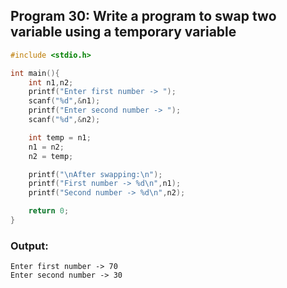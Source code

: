 ## Program 30: Write a program to swap two variable using a temporary variable
```c 
#include <stdio.h>

int main(){
    int n1,n2;
    printf("Enter first number -> ");
    scanf("%d",&n1);
    printf("Enter second number -> ");
    scanf("%d",&n2);

    int temp = n1;
    n1 = n2;
    n2 = temp;

    printf("\nAfter swapping:\n");
    printf("First number -> %d\n",n1);
    printf("Second number -> %d\n",n2);

    return 0;
}

```
### Output:
```
Enter first number -> 70
Enter second number -> 30
```

